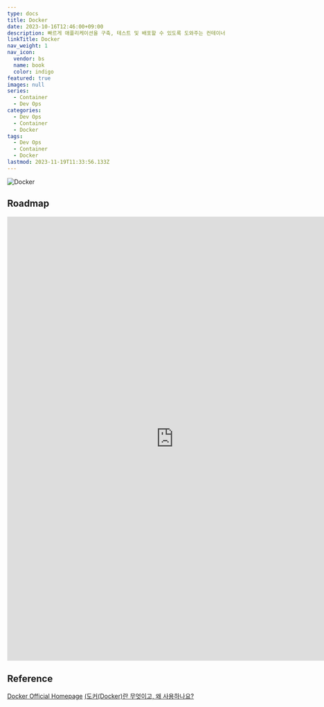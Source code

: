 ```yaml
---
type: docs
title: Docker
date: 2023-10-16T12:46:00+09:00
description: 빠르게 애플리케이션을 구축, 테스트 및 배포할 수 있도록 도와주는 컨테이너 런타임 기술
linkTitle: Docker
nav_weight: 1
nav_icon:
  vendor: bs
  name: book
  color: indigo
featured: true
images: null
series:
  - Container
  - Dev Ops
categories:
  - Dev Ops
  - Container
  - Docker
tags:
  - Dev Ops
  - Container
  - Docker
lastmod: 2023-11-19T11:33:56.133Z
---
```


![Docker](/dev-ops/docker.png?width=512px#center)

## Roadmap

<p align="center">
<iframe width="768" height="1024" src="https://roadmap.sh/docker?s=652b754df43a58c923ce9d26" frameborder="0" allow="accelerometer; autoplay; encrypted-media; gyroscope; picture-in-picture" allowfullscreen></iframe>
</p>

## Reference

[Docker Official Homepage](https://www.docker.com/)
[(도커(Docker)란 무엇이고, 왜 사용하나요?](https://yozm.wishket.com/magazine/detail/732/)
